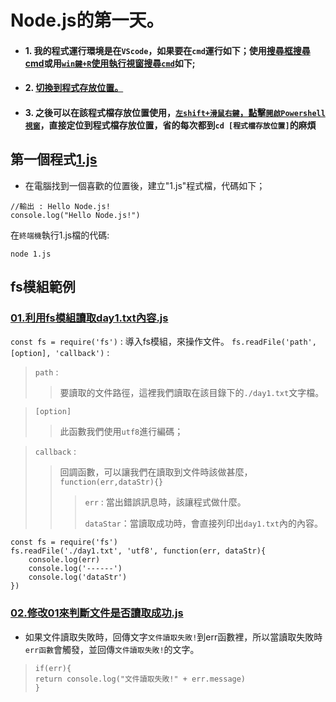 # Node.js的第一天。

* #### 1. 我的程式運行環境是在`VScode`，如果要在`cmd`運行如下；使用[搜尋框搜尋cmd](../範例圖片/cmd01.png)或用[`win鍵+R`使用執行視窗搜尋`cmd`](../範例圖片/cmd02.png)如下;

* #### 2. [切換到程式存放位置。](../範例圖片/cmd03.png)

* #### 3. 之後可以在該程式檔存放位置使用，[`左shift+滑鼠右鍵`，點擊`開啟Powershell視窗`](../範例圖片/cmd04.png)，直接定位到程式檔存放位置，省的每次都到`cd [程式檔存放位置]`的麻煩

## 第一個程式[1.js](./1.js)

* 在電腦找到一個喜歡的位置後，建立"1.js"程式檔，代碼如下；
  
```
//輸出 : Hello Node.js!
console.log("Hello Node.js!")
```
在`終端機`執行1.js檔的代碼:
```
node 1.js
```

## fs模組範例
### [01.利用fs模組讀取day1.txt內容.js](./01.利用fs模組讀取day1內容.js)

`const fs = require('fs')` : 導入fs模組，來操作文件。
`fs.readFile('path', [option], 'callback')` : 
> `path` : 
> >要讀取的文件路徑，這裡我們讀取在該目錄下的`./day1.txt`文字檔。

> `[option]`
> >此函數我們使用`utf8`進行編碼；

> `callback` : 
> >回調函數，可以讓我們在讀取到文件時該做甚麼，`function(err,dataStr){}`
> > >`err` : 當出錯誤訊息時，該讓程式做什麼。
> > >
> > >`dataStar`：當讀取成功時，會直接列印出`day1.txt`內的內容。

```
const fs = require('fs')
fs.readFile('./day1.txt', 'utf8', function(err, dataStr){
	console.log(err)
	console.log('------')
	console.log('dataStr')
})
```

### [02.修改01來判斷文件是否讀取成功.js](./02.修改01來判斷文件是否讀取成功.js)
* 如果文件讀取失敗時，回傳文字`文件讀取失敗!`到err函數裡，所以當讀取失敗時`err函數`會觸發，並回傳`文件讀取失敗!`的文字。
>```
>if(err){
> return console.log("文件讀取失敗!" + err.message)
>}
>```